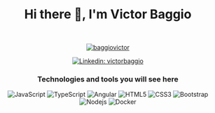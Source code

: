 <h1 align="center">Hi there 👋, I'm Victor Baggio</h1>

<br>

<p align="center"> 

  <a href="https://github.com/ryo-ma/github-profile-trophy">
    <img src="https://github-profile-trophy.vercel.app/?username=baggiovictor&title=Stars,Commits,Followers,Repositories,Issues,PullRequest&margin-w=5" alt="baggiovictor" />
  </a>
  
</p>

<div align="center">

[![Linkedin: victorbaggio](https://img.shields.io/badge/-Linkedin-blue?style=flat-square&logo=Linkedin&logoColor=white&link=https://www.linkedin.com/in/victorbaggio/)](https://www.linkedin.com/in/victorbaggio/)

</div>

<h3 align="center">Technologies and tools you will see here</h3>

<div align="center">

![JavaScript](https://img.shields.io/badge/-JavaScript-black?style=flat-square&logo=javascript)
![TypeScript](https://img.shields.io/badge/-TypeScript-007ACC?style=flat-square&logo=typescript&logoColor=white)
![Angular](https://img.shields.io/badge/-Angular-DD0031?style=flat-square&logo=angular)
![HTML5](https://img.shields.io/badge/-HTML5-E34F26?style=flat-square&logo=html5&logoColor=white)
![CSS3](https://img.shields.io/badge/-CSS3-1572B6?style=flat-square&logo=css3)
![Bootstrap](https://img.shields.io/badge/-Bootstrap-563D7C?style=flat-square&logo=bootstrap)
![Nodejs](https://img.shields.io/badge/-Nodejs-339933?style=flat-square&logo=Node.js&logoColor=white)
![Docker](https://img.shields.io/badge/-Docker-2496ED?style=flat-square&logo=docker&logoColor=white)

</div>
